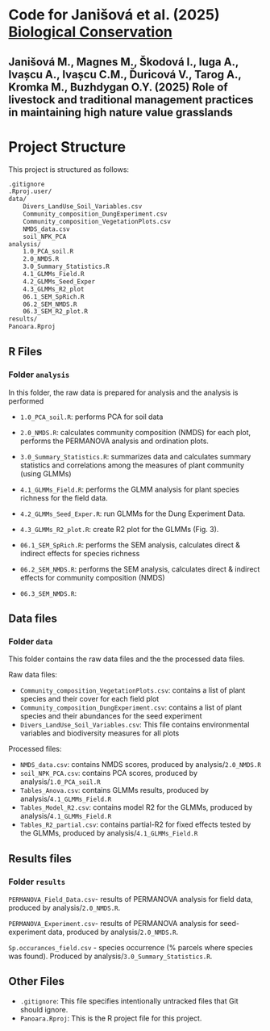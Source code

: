 # Code for Janišová et al. (2025) [Biological Conservation](https://www.sciencedirect.com/journal/biological-conservation)

## Janišová M., Magnes M., Škodová I., Iuga A., Ivașcu A., Ivașcu C.M., Ďuricová V., Tarog A., Kromka M., Buzhdygan O.Y. (2025) Role of livestock and traditional management practices in maintaining high nature value grasslands


# Project Structure

This project is structured as follows:

```md
.gitignore
.Rproj.user/
data/
    Divers_LandUse_Soil_Variables.csv
    Community_composition_DungExperiment.csv
    Community_composition_VegetationPlots.csv
    NMDS_data.csv
    soil_NPK_PCA
analysis/
    1.0_PCA_soil.R
    2.0_NMDS.R
    3.0_Summary_Statistics.R
    4.1_GLMMs_Field.R
    4.2_GLMMs_Seed_Exper
    4.3_GLMMs_R2_plot
    06.1_SEM_SpRich.R
    06.2_SEM_NMDS.R
    06.3_SEM_R2_plot.R
results/
Panoara.Rproj
```

## R Files

### Folder `analysis`

In this folder, the raw data is prepared for analysis and the analysis is performed


- `1.0_PCA_soil.R`: performs PCA for soil data
- `2.0_NMDS.R`: calculates community composition (NMDS) for each plot, performs the PERMANOVA analysis and ordination plots.
- `3.0_Summary_Statistics.R`: summarizes data and calculates summary statistics and correlations among the measures of plant community (using GLMMs)
- `4.1_GLMMs_Field.R`: performs the GLMM analysis for plant species richness for the field data.
- `4.2_GLMMs_Seed_Exper.R`: run GLMMs for the Dung Experiment Data.
- `4.3_GLMMs_R2_plot.R`: create R2 plot for the GLMMs (Fig. 3).

- `06.1_SEM_SpRich.R`: performs the SEM analysis, calculates direct & indirect effects 
for species richness 
- `06.2_SEM_NMDS.R`: performs the SEM analysis, calculates direct & indirect effects
for community composition (NMDS)
- `06.3_SEM_NMDS.R`: 

## Data files

### Folder `data`

This folder contains the raw data files and the the processed data files.

Raw data files:
- `Community_composition_VegetationPlots.csv`: contains a list of plant species and their cover for each field plot
- `Community_composition_DungExperiment.csv`: contains a list of plant species and their abundances for the seed experiment 
- `Divers_LandUse_Soil_Variables.csv`: This file contains environmental variables and biodiversity measures for all plots

Processed files:
- `NMDS_data.csv`: contains NMDS scores, produced by analysis/`2.0_NMDS.R`
- `soil_NPK_PCA.csv`: contains PCA scores, produced by analysis/`1.0_PCA_soil.R` 
- `Tables_Anova.csv`: contains GLMMs results, produced by analysis/`4.1_GLMMs_Field.R` 
- `Tables_Model_R2.csv`: contains model R2 for the GLMMs, produced by analysis/`4.1_GLMMs_Field.R` 
- `Tables_R2_partial.csv`: contains partial-R2 for fixed effects tested by the GLMMs, produced by analysis/`4.1_GLMMs_Field.R` 


## Results files

### Folder `results`

`PERMANOVA_Field_Data.csv`- results of PERMANOVA analysis for field data, produced by analysis/`2.0_NMDS.R`.

`PERMANOVA_Experiment.csv`- results of PERMANOVA analysis for seed-experiment data, produced by analysis/`2.0_NMDS.R`.

`Sp.occurances_field.csv` - species occurrence (% parcels where species was found).
Produced by analysis/`3.0_Summary_Statistics.R`.



## Other Files

- `.gitignore`: This file specifies intentionally untracked files that Git should ignore.
- `Panoara.Rproj`: This is the R project file for this project.